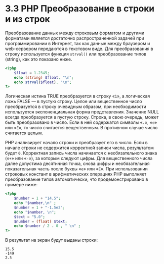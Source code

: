 # 3.3 PHP Преобразование в строки и из строк

Преобразование данных между строковым форматом и другими форматами
является достаточно распространенной задачей при программировании в 
Интернет, так как данные между браузером и web-сервером передаются в 
текстовом виде. Для преобразования в строку используется функция `strval()` или 
преобразование типов (string), как это показано ниже.

```php
<?php
    $float = 1.2345;
    echo (string) $float, "\n";
    echo strval($float), "\n";
?>
```

Логическая истина TRUE преобразуется в строку «`1`», а логическая ложь
FALSE — в пустую строку. Целое или вещественное число преобразуется в 
строку очевидным образом, при необходимости используется экспоненциальная
форма представления. Значение NULL всегда преобразуется в пустую строку.
Строка, в свою очередь, может быть преобразовано в число. Если в ней 
содержатся символы «`.`», «`е`» или «`Е`», то число считается вещественным. В 
противном случае число считается целым.

РНР анализирует начало строки и преобразует его в число. Если в начале
строки не содержится корректной записи числа, результатом будет `0`. 
Корректная запись числа начинается с необязательного знака («`+`» или «`-`»), за которым
следуют цифры. Для вещественного числа далее допустима десятичная точка,
снова цифры и необязательная показательная часть после буквы «`е`» или «`Е`».
При использовании строковых констант в арифметических операциях РНР
выполняет преобразование типов автоматически, что продемонстрировано
в примере ниже:

```php
<?php
    $number = 1 + "14.5";
    echo "$number,\n" ;
    $number = 1 + "-1.5e2";
    echo "$number, \n";
    $text = "5.0";
    $number = (float) $text;
    echo $number / 2 . 0 , " \n" ;
?>
```

В результат на экран будут выданы строки:
```
15.5
-149
2.5
```